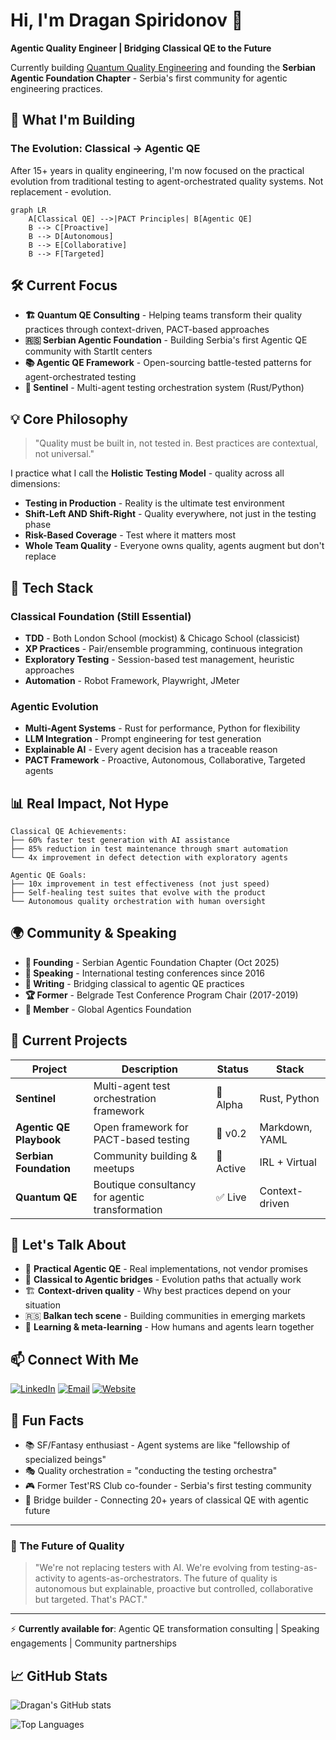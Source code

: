 # Hi, I'm Dragan Spiridonov 👋

**Agentic Quality Engineer | Bridging Classical QE to the Future**

Currently building [Quantum Quality Engineering](https://quantum-qe.dev) and founding the **Serbian Agentic Foundation Chapter** - Serbia's first community for agentic engineering practices.

## 🚀 What I'm Building

### The Evolution: Classical → Agentic QE
After 15+ years in quality engineering, I'm now focused on the practical evolution from traditional testing to agent-orchestrated quality systems. Not replacement - evolution.

```mermaid
graph LR
    A[Classical QE] -->|PACT Principles| B[Agentic QE]
    B --> C[Proactive]
    B --> D[Autonomous]
    B --> E[Collaborative]
    B --> F[Targeted]
```

## 🛠️ Current Focus

- **🏗️ Quantum QE Consulting** - Helping teams transform their quality practices through context-driven, PACT-based approaches
- **🇷🇸 Serbian Agentic Foundation** - Building Serbia's first Agentic QE community with StartIt centers
- **📚 Agentic QE Framework** - Open-sourcing battle-tested patterns for agent-orchestrated testing
- **🦀 Sentinel** - Multi-agent testing orchestration system (Rust/Python)

## 💡 Core Philosophy

> "Quality must be built in, not tested in. Best practices are contextual, not universal."

I practice what I call the **Holistic Testing Model** - quality across all dimensions:
- **Testing in Production** - Reality is the ultimate test environment
- **Shift-Left AND Shift-Right** - Quality everywhere, not just in the testing phase
- **Risk-Based Coverage** - Test where it matters most
- **Whole Team Quality** - Everyone owns quality, agents augment but don't replace

## 🔧 Tech Stack

### Classical Foundation (Still Essential)
- **TDD** - Both London School (mockist) & Chicago School (classicist)
- **XP Practices** - Pair/ensemble programming, continuous integration
- **Exploratory Testing** - Session-based test management, heuristic approaches
- **Automation** - Robot Framework, Playwright, JMeter

### Agentic Evolution
- **Multi-Agent Systems** - Rust for performance, Python for flexibility
- **LLM Integration** - Prompt engineering for test generation
- **Explainable AI** - Every agent decision has a traceable reason
- **PACT Framework** - Proactive, Autonomous, Collaborative, Targeted agents

## 📊 Real Impact, Not Hype

```
Classical QE Achievements:
├── 60% faster test generation with AI assistance
├── 85% reduction in test maintenance through smart automation
└── 4x improvement in defect detection with exploratory agents

Agentic QE Goals:
├── 10x improvement in test effectiveness (not just speed)
├── Self-healing test suites that evolve with the product
└── Autonomous quality orchestration with human oversight
```

## 🌍 Community & Speaking

- **🎯 Founding** - Serbian Agentic Foundation Chapter (Oct 2025)
- **🎤 Speaking** - International testing conferences since 2016
- **📝 Writing** - Bridging classical to agentic QE practices
- **🏆 Former** - Belgrade Test Conference Program Chair (2017-2019)
- **🤝 Member** - Global Agentics Foundation

## 🎯 Current Projects

| Project | Description | Status | Stack |
|---------|-------------|--------|-------|
| **Sentinel** | Multi-agent test orchestration framework | 🚧 Alpha | Rust, Python |
| **Agentic QE Playbook** | Open framework for PACT-based testing | 📖 v0.2 | Markdown, YAML |
| **Serbian Foundation** | Community building & meetups | 🚀 Active | IRL + Virtual |
| **Quantum QE** | Boutique consultancy for agentic transformation | ✅ Live | Context-driven |

## 💬 Let's Talk About

- 🤖 **Practical Agentic QE** - Real implementations, not vendor promises
- 🔄 **Classical to Agentic bridges** - Evolution paths that actually work
- 🏗️ **Context-driven quality** - Why best practices depend on your situation
- 🇷🇸 **Balkan tech scene** - Building communities in emerging markets
- 📖 **Learning & meta-learning** - How humans and agents learn together

## 📫 Connect With Me

[![LinkedIn](https://img.shields.io/badge/LinkedIn-0077B5?style=for-the-badge&logo=linkedin&logoColor=white)](https://www.linkedin.com/in/dragan-spiridonov)
[![Email](https://img.shields.io/badge/Email-D14836?style=for-the-badge&logo=gmail&logoColor=white)](mailto:dragan@quantum-qe.dev)
[![Website](https://img.shields.io/badge/Quantum_QE-000000?style=for-the-badge&logo=About.me&logoColor=white)](https://quantum-qe.dev)

## 🎲 Fun Facts

- 📚 SF/Fantasy enthusiast - Agent systems are like "fellowship of specialized beings"
- 🎭 Quality orchestration = "conducting the testing orchestra"
- 🎮 Former Test'RS Club co-founder - Serbia's first testing community
- 🌉 Bridge builder - Connecting 20+ years of classical QE with agentic future

---

### 🔮 The Future of Quality

> "We're not replacing testers with AI. We're evolving from testing-as-activity to agents-as-orchestrators. The future of quality is autonomous but explainable, proactive but controlled, collaborative but targeted. That's PACT."

---

⚡ **Currently available for**: Agentic QE transformation consulting | Speaking engagements | Community partnerships


## 📈 GitHub Stats

![Dragan's GitHub stats](https://github-readme-stats.vercel.app/api?username=proffesor-for-testing&show_icons=true&theme=dark)

![Top Languages](https://github-readme-stats.vercel.app/api/top-langs/?username=proffesor-for-testing&layout=compact&theme=dark)
